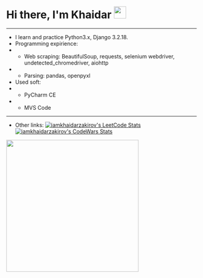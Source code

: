 <h1 align="lesf">Hi there, I'm Khaidar</a> 
<img src="https://github.com/blackcater/blackcater/raw/main/images/Hi.gif" height="32"/></h1>

<hr>

- I learn and practice Python3.x, Django 3.2.18.
- Programming expirience:
- - Web scraping: BeautifulSoup, requests, selenium webdriver, undetected_chromedriver, aiohttp
- - Parsing: pandas, openpyxl
- Used soft:
- - PyCharm CE
- - MVS Code
<hr>

- Other links:
[![iamkhaidarzakirov's LeetCode Stats](https://leetcode-stats.vercel.app/api?username=iamkhaidarzakirov&theme=Light)](https://leetcode.com/iamkhaidarzakirov/)
[![iamkhaidarzakirov's CodeWars Stats](https://www.codewars.com/users/iamkhaidarzakirov/badges/small)](https://www.codewars.com/users/iamkhaidarzakirov)
<p><a href="https://stepik.org/users/505469202"><img src="https://stepik.org/static/frontend/topbar_logo.svg" style="width:350px;height:350px;"></a></p>
